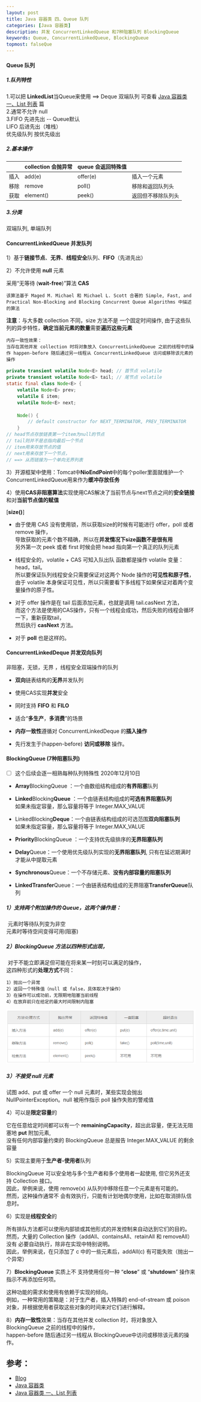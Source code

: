 ```yaml
---
layout: post
title: Java 容器类 四、Queue 队列
categories: [Java 容器类]
description: 并发 ConcurrentLinkedQueue 和7种阻塞队列 BlockingQueue
keywords: Queue, ConcurrentLinkedQueue, BlockingQueue
topmost: falseQue
---
```




#### Queue 队列

##### 1.队列特性

1.可以把 **LinkedList**当Queue来使用 ==> Deque 双端队列 可查看  [Java 容器类 一、List 列表](https://minipa.github.io/2016/06/21/java-data/) 篇  
2.通常不允许 null  
3.FIFO 先进先出 -- Queue默认  
   LIFO 后进先出（堆栈）  
   优先级队列 按优先级出

##### 2.基本操作

|      | collection 会抛异常 | queue 会返回特殊值 |                    |
| ---- | ------------------- | ------------------ | ------------------ |
| 插入 | add(e)              | offer(e)           | 插入一个元素       |
| 移除 | remove              | poll()             | 移除和返回队列头   |
| 获取 | element()           | peek()             | 返回但不移除队列头 |

##### 3.分类

双端队列, 单端队列



#### ConcurrentLinkedQueue 并发队列

1）基于**链接节点**、**无界**、**线程安全**队列、**FIFO**（先进先出）

2）不允许使用 **null** 元素

采用“无等待 (**wait-free**)”算法 **CAS** 

```
该算法基于 Maged M. Michael 和 Michael L. Scott 合著的 Simple, Fast, and Practical Non-Blocking and Blocking Concurrent Queue Algorithms 中描述的算法
```

**注意**：与大多数 collection 不同，size 方法不是 一个固定时间操作,  由于这些队列的异步特性，**确定当前元素的数量**需要**遍历这些元素**

```
内存一致性效果：
当存在其他并发 collection 时将对象放入 ConcurrentLinkedQueue 之前的线程中的操作 happen-before 随后通过另一线程从 ConcurrentLinkedQueue 访问或移除该元素的操作
```

```java
private transient volatile Node<E> head; // 首节点 volatile
private transient volatile Node<E> tail; // 尾节点 volatile
static final class Node<E> {
    volatile Node<E> prev;
    volatile E item;
    volatile Node<E> next;

    Node() {
        // default constructor for NEXT_TERMINATOR, PREV_TERMINATOR
    }
// head节点存放链表第一个item为null的节点
// tail则并不是总指向最后一个节点
// item用来存放节点的值
// next用来存放下一个节点，
// ==> 从而链接为一个单向无界列表
```

3）开源框架中使用：Tomcat中**NioEndPoint**中的每个poller里面就维护一个ConcurrentLinkedQueue<Runnable>用来作为**缓冲存放任务**

4）使用**CAS非阻塞算法**实现使用CAS解决了当前节点与next节点之间的**安全链接**和对**当前节点值的赋值**

[**size()**]

- 由于使用 CAS 没有使用锁，所以获取size的时候有可能进行 offer，poll 或者 remove 操作，  
  导致获取的元素个数不精确，所以在**并发情况下size函数不是很有用**  
  另外第一次 peek 或者 first 时候会把 head 指向第一个真正的队列元素

- 线程安全的，volatile + CAS 可知入队出队 函数都是操作 volatile 变量：head，tail。  
  所以要保证队列线程安全只需要保证对这两个 Node 操作的**可见性和原子性**，由于 volatile 本身保证可见性，所以只需要看下多线程下如果保证对着两个变量操作的原子性。

- 对于 offer 操作是在 tail 后面添加元素，也就是调用 tail.casNext 方法，  
  而这个方法是使用的CAS操作，只有一个线程会成功，然后失败的线程会循环一下，重新获取tail，  
  然后执行 **casNext** 方法。

- 对于 **poll** 也是这样的。




#### ConcurrentLinkedDeque 并发双向队列

非阻塞，无锁，无界 ，线程安全双端操作的队列

- **双向**链表结构的**无界**并发队列

- 使用CAS实现**并发**安全

- 同时支持 **FIFO** 和 **FILO**

- 适合“**多生产**，**多消费**”的场景

- **内存一致性**遵循对 ConcurrentLinkedDeque 的**插入操作**

- 先行发生于(happen-before) **访问或移除** 操作。



#### BlockingQueue (7种阻塞队列)

- [ ] 这个后续会逐一相熟每种队列特殊性 2020年12月10日

- **Array**BlockingQueue ：一个由数组结构组成的**有界阻塞**队列 

- **Linked**Blocking**Queue** ：一个由链表结构组成的**可选有界阻塞队列**  
  如果未指定容量，那么容量将等于 Integer.MAX_VALUE 

- LinkedBlocking**Deque**：一个由链表结构组成的可选范围**双向阻塞队列**  
  如果未指定容量，那么容量将等于 Integer.MAX_VALUE 

- **Priority**BlockingQueue ：一个支持优先级排序的**无界阻塞队列**

-  **Delay**Queue：一个使用优先级队列实现的**无界阻塞队列**, 只有在延迟期满时才能从中提取元素

-  **Synchronous**Queue：一个不存储元素、**没有内部容量的阻塞队列**

- **LinkedTransfer**Queue：一个由链表结构组成的无界阻塞**TransferQueue**队列



##### 1）支持两个附加操作的 Queue，这两个操作是：  

​	元素时等待队列变为非空  
​	元素时等待空间变得可用(阻塞)

##### 2）**BlockingQueue** 方法以四种形式出现，  

​	对于不能立即满足但可能在将来某一时刻可以满足的操作，  
​	这四种形式的**处理方式**不同：

```
1）抛出一个异常
2）返回一个特殊值（null 或 false，具体取决于操作）
3）在操作可以成功前，无限期地阻塞当前线程
4）在放弃前只在给定的最大时间限制内阻塞
```

![BlockingQueue4](/images/posts/2016-06-23-java-data/BlockingQueue4.png)

##### 3）不接受 null 元素

试图 add、put 或 offer 一个 null 元素时，某些实现会抛出 NullPointerException。null 被用作指示 poll 操作失败的警戒值

4）可以是**限定容量**的

它在任意给定时间都可以有一个 **remainingCapacity**，超出此容量，便无法无阻塞地 **put** 附加元素,  
没有任何内部容量约束的 BlockingQueue 总是报告 Integer.MAX_VALUE 的剩余容量

5）实现主要用于**生产者-使用者**队列

BlockingQueue 可以安全地与多个生产者和多个使用者一起使用,  但它另外还支持 Collection 接口。  
	因此，举例来说，使用 remove(x) 从队列中移除任意一个元素是有可能的。  
	然而，这种操作通常不 会有效执行，只能有计划地偶尔使用，比如在取消排队信息时。

6）实现是**线程安全**的

所有排队方法都可以使用内部锁或其他形式的并发控制来自动达到它们的目的。  
然而，大量的 Collection 操作（addAll、containsAll、retainAll 和 removeAll）没有 必要自动执行，除非在实现中特别说明。  
因此，举例来说，在只添加了 c 中的一些元素后，addAll(c) 有可能失败（抛出一个异常）

 7）**BlockingQueue** 实质上不 支持使用任何一种 “**close**” 或 “**shutdown**” 操作来指示不再添加任何项。

这种功能的需求和使用有依赖于实现的倾向。  
例如，一种常用的策略是：对于生产者，插入特殊的 end-of-stream 或 poison 对象，并根据使用者获取这些对象的时间来对它们进行解释。

8）**内存一致性**效果：当存在其他并发 collection 时，将对象放入 BlockingQueue 之前的线程中的操作，  
happen-before 随后通过另一线程从 BlockingQueue中访问或移除该元素的操作。



## 参考：

- [Blog](https://www.cnblogs.com/haimishasha/p/10808906.html)
- [Java 容器类](https://minipa.github.io/2016/06/20/java-data/)
- [Java 容器类 一、List 列表](https://minipa.github.io/2016/06/21/java-data/)

